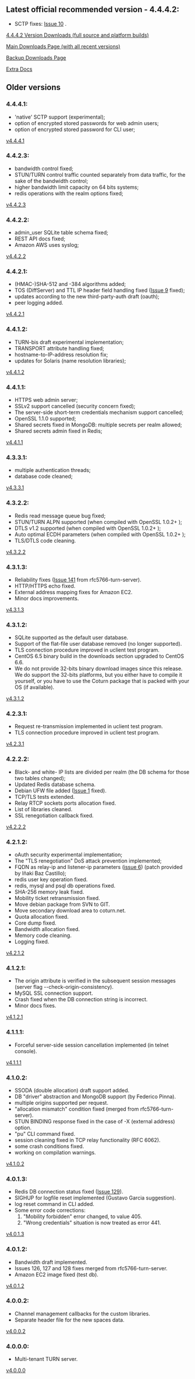 ## Latest official recommended version - 4.4.4.2: ##

  * SCTP fixes: [Issue 10](https://code.google.com/p/coturn/issues/detail?id=10) .

[4.4.4.2 Version Downloads (full source and platform builds)](http://turnserver.open-sys.org/downloads/v4.4.4.2/)

[Main Downloads Page (with all recent versions)](http://turnserver.open-sys.org/downloads/)

[Backup Downloads Page](http://coturn.net/turnserver/)

[Extra Docs ](http://turnserver.open-sys.org/downloads/extradocs/)

## Older versions ##

### 4.4.4.1: ###

  * 'native' SCTP support (experimental);
  * option of encrypted stored passwords for web admin users;
  * option of encrypted stored password for CLI user;


[v4.4.4.1](http://turnserver.open-sys.org/downloads/v4.4.4.1/)

### 4.4.2.3: ###

  * bandwidth control fixed;
  * STUN/TURN control traffic counted separately from data traffic, for the sake of the bandwidth control;
  * higher bandwidth limit capacity on 64 bits systems;
  * redis operations with the realm options fixed;


[v4.4.2.3](http://turnserver.open-sys.org/downloads/v4.4.2.3/)

### 4.4.2.2: ###

  * admin\_user SQLite table schema fixed;
  * REST API docs fixed;
  * Amazon AWS uses syslog;


[v4.4.2.2](http://turnserver.open-sys.org/downloads/v4.4.2.2/)

### 4.4.2.1: ###

  * (HMAC-)SHA-512 and -384 algorithms added;
  * TOS (DiffServer) and TTL IP header field handling fixed ([Issue 9](https://code.google.com/p/coturn/issues/detail?id=9) fixed);
  * updates according to the new third-party-auth draft (oauth);
  * peer logging added.


[v4.4.2.1](http://turnserver.open-sys.org/downloads/v4.4.2.1/)

### 4.4.1.2: ###

  * TURN-bis draft experimental implementation;
  * TRANSPORT attribute handling fixed;
  * hostname-to-IP-address resolution fix;
  * updates for Solaris (name resolution libraries);

[v4.4.1.2](http://turnserver.open-sys.org/downloads/v4.4.1.2/)

### 4.4.1.1: ###

  * HTTPS web admin server;
  * SSLv2 support cancelled (security concern fixed);
  * The server-side short-term credentials mechanism support cancelled;
  * OpenSSL 1.1.0 supported;
  * Shared secrets fixed in MongoDB: multiple secrets per realm allowed;
  * Shared secrets admin fixed in Redis;

[v4.4.1.1](http://turnserver.open-sys.org/downloads/v4.4.1.1/)

### 4.3.3.1: ###

  * multiple authentication threads;
  * database code cleaned;

[v4.3.3.1](http://turnserver.open-sys.org/downloads/v4.3.3.1/)

### 4.3.2.2: ###

  * Redis read message queue bug fixed;
  * STUN/TURN ALPN supported (when compiled with OpenSSL 1.0.2+ );
  * DTLS v1.2 supported (when compiled with OpenSSL 1.0.2+ );
  * Auto optimal ECDH parameters (when compiled with OpenSSL 1.0.2+ );
  * TLS/DTLS code cleaning.

[v4.3.2.2](http://turnserver.open-sys.org/downloads/v4.3.2.2/)

### 4.3.1.3: ###

  * Reliability fixes ([Issue 141](https://code.google.com/p/coturn/issues/detail?id=141) from rfc5766-turn-server).
  * HTTP/HTTPS echo fixed.
  * External address mapping fixes for Amazon EC2.
  * Minor docs improvements.

[v4.3.1.3](http://turnserver.open-sys.org/downloads/v4.3.1.3/)

### 4.3.1.2: ###

  * SQLite supported as the default user database.
  * Support of the flat-file user database removed (no longer supported).
  * TLS connection procedure improved in uclient test program.
  * CentOS 6.5 binary build in the downloads section upgraded to CentOS 6.6.
  * We do not provide 32-bits binary download images since this release. We do support the 32-bits platforms, but you either have to compile it yourself, or you have to use the Coturn package that is packed with your OS (if available).

[v4.3.1.2](http://turnserver.open-sys.org/downloads/v4.3.1.2/)

### 4.2.3.1: ###

  * Request re-transmission implemented in uclient test program.
  * TLS connection procedure improved in uclient test program.

[v4.2.3.1](http://turnserver.open-sys.org/downloads/v4.2.3.1/)

### 4.2.2.2: ###

  * Black- and white- IP lists are divided per realm (the DB schema for those two tables changed);
  * Updated Redis database schema.
  * Debian UFW file added ([Issue 1](https://code.google.com/p/coturn/issues/detail?id=1) fixed).
  * TCP/TLS tests extended.
  * Relay RTCP sockets ports allocation fixed.
  * List of libraries cleaned.
  * SSL renegotiation callback fixed.

[v4.2.2.2](http://turnserver.open-sys.org/downloads/v4.2.2.2/)


### 4.2.1.2: ###

  * oAuth security experimental implementation;
  * The "TLS renegotiation" DoS attack prevention implemented;
  * FQDN as relay-ip and listener-ip parameters ([issue 6](https://code.google.com/p/coturn/issues/detail?id=6)) (patch provided by Iñaki Baz Castillo);
  * redis user key operation fixed.
  * redis, mysql and psql db operations fixed.
  * SHA-256 memory leak fixed.
  * Mobility ticket retransmission fixed.
  * Move debian package from SVN to GIT.
  * Move secondary download area to coturn.net.
  * Quota allocation fixed.
  * Core dump fixed.
  * Bandwidth allocation fixed.
  * Memory code cleaning.
  * Logging fixed.

[v4.2.1.2](http://turnserver.open-sys.org/downloads/v4.2.1.2/)

### 4.1.2.1: ###

  * The origin attribute is verified in the subsequent session messages (server flag --check-origin-consistency).
  * MySQL SSL connection support.
  * Crash fixed when the DB connection string is incorrect.
  * Minor docs fixes.

[v4.1.2.1](http://turnserver.open-sys.org/downloads/v4.1.2.1/)

### 4.1.1.1: ###

  * Forceful server-side session cancellation implemented (in telnet console).

[v4.1.1.1](http://turnserver.open-sys.org/downloads/v4.1.1.1/)

### 4.1.0.2: ###

  * SSODA (double allocation) draft support added.
  * DB "driver" abstraction and MongoDB support (by Federico Pinna).
  * multiple origins supported per request.
  * "allocation mismatch" condition fixed (merged from rfc5766-turn-server).
  * STUN BINDING response fixed in the case of -X (external address) option.
  * "pu" CLI command fixed.
  * session cleaning fixed in TCP relay functionality (RFC 6062).
  * some crash conditions fixed.
  * working on compilation warnings.

[v4.1.0.2](http://turnserver.open-sys.org/downloads/v4.1.0.2/)

### 4.0.1.3: ###

  * Redis DB connection status fixed ([Issue 129](https://code.google.com/p/coturn/issues/detail?id=129)).
  * SIGHUP for logfile reset implemented (Gustavo Garcia suggestion).
  * log reset command in CLI added.
  * Some error code corrections:
    1. "Mobility forbidden" error changed, to value 405.
    1. "Wrong credentials" situation is now treated as error 441.

[v4.0.1.3](http://turnserver.open-sys.org/downloads/v4.0.1.3/)

### 4.0.1.2: ###

  * Bandwidth draft implemented.
  * Issues 126, 127 and 128 fixes merged from rfc5766-turn-server.
  * Amazon EC2 image fixed (test db).

[v4.0.1.2](http://turnserver.open-sys.org/downloads/v4.0.1.2/)

### 4.0.0.2: ###

  * Channel management callbacks for the custom libraries.
  * Separate header file for the new spaces data.

[v4.0.0.2](http://turnserver.open-sys.org/downloads/v4.0.0.2/)

### 4.0.0.0: ###

  * Multi-tenant TURN server.

[v4.0.0.0](http://turnserver.open-sys.org/downloads/v4.0.0.0/)